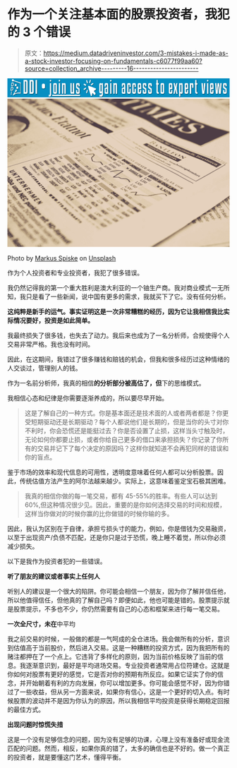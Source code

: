 # 作为一个关注基本面的股票投资者，我犯的 3 个错误

> 原文：<https://medium.datadriveninvestor.com/3-mistakes-i-made-as-a-stock-investor-focusing-on-fundamentals-c6077f99aa60?source=collection_archive---------16----------------------->

[![](img/337b2081ac1f0a9c06efe178668e64e6.png)](http://www.track.datadriveninvestor.com/J12U)![](img/68df32980b05dbcc1fab96f19a0b214c.png)

Photo by [Markus Spiske](https://unsplash.com/@markusspiske?utm_source=medium&utm_medium=referral) on [Unsplash](https://unsplash.com?utm_source=medium&utm_medium=referral)

作为个人投资者和专业投资者，我犯了很多错误。

我仍然记得我的第一个重大胜利是澳大利亚的一个铀生产商。我对商业模式一无所知，我只是看了一些新闻，说中国有更多的需求，我就买下了它。没有任何分析。

**这纯粹是新手的运气。事实证明这是一次非常糟糕的经历，因为它让我相信我比实际情况要好，投资是如此简单。**

我最终损失了很多钱，也失去了动力。我后来也成为了一名分析师，合规使得个人交易非常严格。我也没有时间。

因此，在这期间，我错过了很多赚钱和赔钱的机会，但我和很多经历过这种情绪的人交谈过，管理别人的钱。

作为一名前分析师，我真的相信**的分析部分被高估了，但**下的思维模式。

我相信心态和纪律是你需要逐渐养成的，所以要尽早开始。

> 这是了解自己的一种方式。你是基本面还是技术面的人或者两者都是？你更受短期驱动还是长期驱动？每个人都说他们是长期的，但是当你的头寸对你不利时，你会恐慌还是能挺过去？你是否设置了止损，这样当头寸触及时，无论如何你都要止损，或者你给自己更多的借口来承担损失？你记录了你所有的交易并记下了每个决定的原因吗？这样你就知道不会再犯同样的错误和你的盲点。

鉴于市场的效率和现代信息的可用性，透明度意味着任何人都可以分析股票。因此，传统估值方法产生的阿尔法越来越少。实际上，这意味着鉴定宝石极其困难。

> 我真的相信你做的每一笔交易，都有 45-55%的胜率。有些人可以达到 60%,但这种情况很少见。因此，重要的是你如何选择交易的时间和规模，这样当你做对的时候你赢的比你做错的时候你输的多。

因此，我认为区别在于自律，承担亏损头寸的能力，例如，你是借钱为交易融资，以至于出现资产/负债不匹配，还是你只是过于恐慌，晚上睡不着觉，所以你必须减少损失。

以下是我作为投资者犯的一些错误。

**听了朋友的建议或者事实上任何人**

听别人的建议是一个很大的陷阱。你可能会相信一个朋友，因为你了解并信任他，所以他值得信任，但他真的了解自己吗？即便如此，他也可能是错的。股票提示就是股票提示，不多也不少，你仍然需要有自己的心态和框架来进行每一笔交易。

**一次全尺寸，未在**中平均

我之前交易的时候，一般做的都是一气呵成的全仓进场。我会做所有的分析，意识到估值高于当前股价，然后进入交易。这是一种糟糕的投资方式，因为我把所有的赌注都押在了一个点上。它违背了多样化的原则，因为当前价格反映了当前的信息。我逐渐意识到，最好是平均进场交易。专业投资者通常用占位符建仓。这就是你如何对股票有更好的感觉，它是否对你的预期有所反应。如果它证实了你的信念，并开始朝着有利的方向发展，你可以增加更多。你可能会感觉不好，因为你错过了一些收益，但从另一方面来说，如果你有信心，这是一个更好的切入点。有时候股票的波动并不是因为你认为的原因，所以我相信平均投资是获得长期稳定回报的最佳方式。

**出现问题时惊慌失措**

这是一个没有足够信念的问题，因为没有足够的功课，心理上没有准备好或现金流匹配的问题。然而，相反，如果你真的错了，太多的确信也是不好的。做一个真正的投资者，就是要懂这门艺术，懂得平衡。